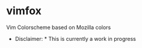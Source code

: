 vimfox
======

Vim Colorscheme based on Mozilla colors

* Disclaimer: * This is currently a work in progress
